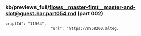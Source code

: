 ### kb/previews_full/flows__master-first__master-and-slot@guest.har.part054.md (part 002)

```md
criptId": "11564",
                    "url": "https://n958200.alteg.
```

```
